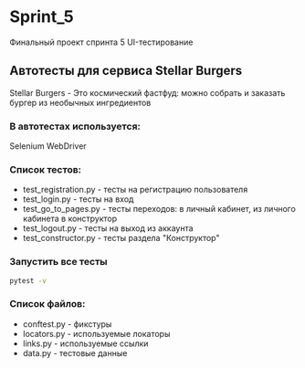# Sprint_5
Финальный проект спринта 5 UI-тестирование

## Автотесты для сервиса Stellar Burgers
Stellar Burgers - Это космический фастфуд: можно собрать и заказать бургер из необычных ингредиентов

### В автотестах используется:
Selenium WebDriver

### Список тестов:
- test_registration.py - тесты на регистрацию пользователя
- test_login.py - тесты на вход 
- test_go_to_pages.py - тесты переходов: в личный кабинет, из личного кабинета в конструктор
- test_logout.py - тесты на выход из аккаунта
- test_constructor.py - тесты раздела "Конструктор"


### Запустить все тесты
```bash
pytest -v
```
### Список файлов:
- conftest.py - фикстуры
- locators.py - используемые локаторы
- links.py - используемые ссылки 
- data.py - тестовые данные


